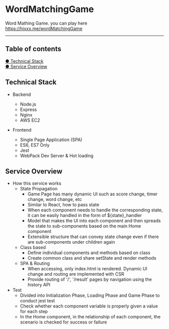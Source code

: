 # WordMatchingGame

Word Mathing Game. you can play here <https://hixxx.me/wordMatchingGame>

----

## Table of contents

[● Technical Stack](#Technial-Stack)  
[● Service Overview](#Service-Overview)   

## Technical Stack

* Backend
  * Node.js
  * Express
  * Nginx
  * AWS EC2

* Frontend
  * Single Page Application (SPA)
  * ES6, ES7 Only
  * Jest
  * WebPack Dev Server & Hot loading

## Service Overview

* How this service works
  * State Propagation
    * Game Page has many dynamic UI such as score change, timer change, word change, etc
    * Similar to React, how to pass state
    * When each component needs to handle the corresponding state, it can be easily handled in the form of ${state}_handler
    * Model that makes the UI into each component and then spreads the state to sub-components based on the main Home component
    * Extensible structure that can convey state change even if there are sub-components under children again
  * Class based
    * Define individual components and methods based on class
    * Create common class and share setState and render methods
  * SPA & Routing
    * When accessing, only index.html is rendered. Dynamic UI change and routing are implemented with CSR
    * Provide routing of '/', '/result' pages by navigation using the history API
* Test
  * Divided into Initialization Phase, Loading Phase and Game Phase to conduct jest test
  * Check whether each component variable is properly given a value for each step
  * In the Home component, in the relationship of each component, the scenario is checked for success or failure